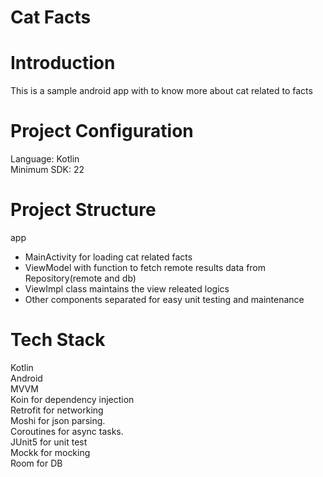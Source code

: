 # Cat Facts


# Introduction
This is a sample android app with to know more about cat related to facts

# Project Configuration
Language: Kotlin\
Minimum SDK: 22

# Project Structure
app
- MainActivity for loading cat related facts
- ViewModel with function to fetch remote results data from Repository(remote and db)
- ViewImpl class maintains the view releated logics
- Other components separated for easy unit testing and maintenance

# Tech Stack
Kotlin\
Android\
MVVM\
Koin for dependency injection\
Retrofit for networking\
Moshi for json parsing\.\
Coroutines for async tasks.\
JUnit5 for unit test\
Mockk for mocking\
Room for DB
